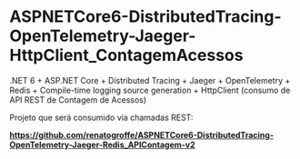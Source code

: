 # ASPNETCore6-DistributedTracing-OpenTelemetry-Jaeger-HttpClient_ContagemAcessos

.NET 6 + ASP.NET Core + Distributed Tracing + Jaeger + OpenTelemetry + Redis + Compile-time logging source generation + HttpClient (consumo de API REST de Contagem de Acessos)

Projeto que será consumido via chamadas REST:

**https://github.com/renatogroffe/ASPNETCore6-DistributedTracing-OpenTelemetry-Jaeger-Redis_APIContagem-v2**